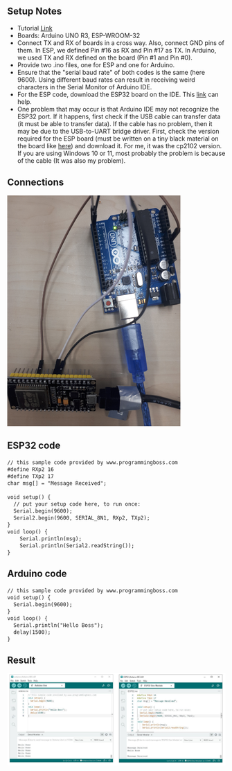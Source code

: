 ## Setup Notes

- Tutorial [Link](https://www.programmingboss.com/2021/04/esp32-arduino-serial-communication-with-code.html)
- Boards: Arduino UNO R3, ESP-WROOM-32
- Connect TX and RX of boards in a cross way. Also, connect GND pins of them. In ESP, we defined Pin #16 as RX and Pin #17 as TX. In Arduino, we used TX and RX defined on the board (Pin #1 and Pin #0).
- Provide two .ino files, one for ESP and one for Arduino.
- Ensure that the "serial baud rate" of both codes is the same (here 9600). Using different baud rates can result in receiving weird characters in the Serial Monitor of Arduino IDE.
- For the ESP code, download the ESP32 board on the IDE. This [link](https://randomnerdtutorials.com/installing-esp32-arduino-ide-2-0/) can help.
- One problem that may occur is that Arduino IDE may not recognize the ESP32 port. If it happens, first check if the USB cable can transfer data (it must be able to transfer data). If the cable has no problem, then it may be due to the USB-to-UART bridge driver. First, check the version required for the ESP board (must be written on a tiny black material on the board like [here](https://startingelectronics.org/articles/ESP32-WROOM-testing/)) and download it. For me, it was the cp2102 version. If you are using Windows 10 or 11, most probably the problem is because of the cable (It was also my problem).


## Connections
<img src="media/conn.jpg" width="400"/>

## ESP32 code

```
// this sample code provided by www.programmingboss.com
#define RXp2 16
#define TXp2 17
char msg[] = "Message Received";

void setup() {
  // put your setup code here, to run once:
  Serial.begin(9600);
  Serial2.begin(9600, SERIAL_8N1, RXp2, TXp2);
}
void loop() {
    Serial.println(msg);
    Serial.println(Serial2.readString());
}
```

## Arduino code

```
// this sample code provided by www.programmingboss.com
void setup() {
  Serial.begin(9600);
}
void loop() {
  Serial.println("Hello Boss");
  delay(1500);
}
```

## Result

<img src="media/res.JPG" width="900"/>

